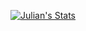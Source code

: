 <p align="center">
  <a href="https://github.com/Miroxyz" class="rich-diff-level-one">
    <img src="https://github-readme-stats.vercel.app/api?username=Miroxyz" alt="Julian's Stats" >
  </a>
</p>

